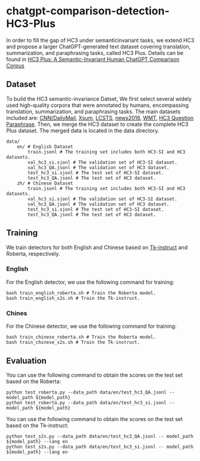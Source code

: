 # chatgpt-comparison-detection-HC3-Plus
In order to fill the gap of HC3 under semanticinvariant tasks, we extend HC3 and propose a larger ChatGPT-generated text dataset covering translation, summarization, and paraphrasing tasks, called HC3 Plus. Details can be found in [HC3 Plus: A Semantic-Invariant Human ChatGPT Comparison Corpus](https://arxiv.org/abs/2309.02731)


## Dataset
To build the HC3 semantic-invariance Datset, We first select several widely used high-quality corpora that were annotated by humans, encompassing translation, summarization, and paraphrasing tasks. The main datasets included are: [CNN/DailyMail](https://doi.org/10.18653/v1/P17-1099), [Xsum](https://aclanthology.org/D18-1206/), [LCSTS](https://aclanthology.org/D15-1229/), [news2016](https://doi.org/10.18653/v1/2020.coling-main.419), [WMT](https://machinetranslate.org/wmt), [HC3 Question Paraphrase](https://github.com/Hello-SimpleAI/chatgpt-comparison-detection/tree/main). Then, we merge the HC3 dataset to create the complete HC3 Plus dataset. The merged data is located in the data directory.

```
data/
    en/ # English Dataset
        train.jsonl # The training set includes both HC3-SI and HC3 datasets.
        val_hc3_si.sjonl # The validation set of HC3-SI dataset.
        val_hc3_QA.jsonl # The validation set of HC3 dataset.
        test_hc3_si.sjonl # The test set of HC3-SI dataset.
        test_hc3_QA.jsonl # The test set of HC3 dataset.
    zh/ # Chinese Dataset
        train.jsonl # The training set includes both HC3-SI and HC3 datasets.
        val_hc3_si.sjonl # The validation set of HC3-SI dataset.
        val_hc3_QA.jsonl # The validation set of HC3 dataset.
        test_hc3_si.sjonl # The test set of HC3-SI dataset.
        test_hc3_QA.jsonl # The test set of HC3 dataset.
```

## Training
We train detectors for both English and Chinese based on [Tk-instruct](https://github.com/allenai/natural-instructions) and Roberta, respectively. 
### English
For the English detector, we use the following command for training:
```
bash train_english_roberta.sh # Train the Roberta model.
bash train_english_s2s.sh # Train the Tk-instruct.
```
### Chines
For the Chinese detector, we use the following command for training:
```
bash train_chinese_roberta.sh # Train the Roberta model.
bash train_chinese_s2s.sh # Train the Tk-instruct.
```

## Evaluation
You can use the following command to obtain the scores on the test set based on the Roberta:
```
python test_roberta.py --data_path data/en/test_hc3_QA.jsonl -- model_path ${model_path}
python test_roberta.py --data_path data/en/test_hc3_si.jsonl -- model_path ${model_path} 
```
You can use the following command to obtain the scores on the test set based on the Tk-instruct:
```
python test_s2s.py --data_path data/en/test_hc3_QA.jsonl -- model_path ${model_path} --lang en
python test_s2s.py --data_path data/en/test_hc3_si.jsonl -- model_path ${model_path} --lang en 
```